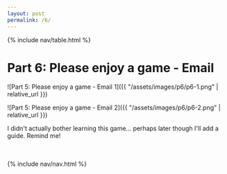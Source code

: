 ```yaml
---
layout: post
permalink: /6/
---
```


{% include nav/table.html %}

# Part 6: Please enjoy a game - Email

![Part 5: Please enjoy a game - Email 1]({{ "/assets/images/p6/p6-1.png" | relative_url }})

![Part 5: Please enjoy a game - Email 2]({{ "/assets/images/p6/p6-2.png" | relative_url }})

I didn't actually bother learning this game... perhaps later though I'll add a guide. Remind me!


<br>
<br>
{% include nav/nav.html %}